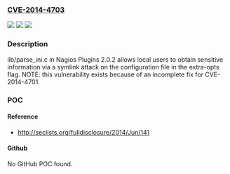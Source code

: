 ### [CVE-2014-4703](https://cve.mitre.org/cgi-bin/cvename.cgi?name=CVE-2014-4703)
![](https://img.shields.io/static/v1?label=Product&message=n%2Fa&color=blue)
![](https://img.shields.io/static/v1?label=Version&message=n%2Fa&color=blue)
![](https://img.shields.io/static/v1?label=Vulnerability&message=n%2Fa&color=brighgreen)

### Description

lib/parse_ini.c in Nagios Plugins 2.0.2 allows local users to obtain sensitive information via a symlink attack on the configuration file in the extra-opts flag.  NOTE: this vulnerability exists because of an incomplete fix for CVE-2014-4701.

### POC

#### Reference
- http://seclists.org/fulldisclosure/2014/Jun/141

#### Github
No GitHub POC found.

